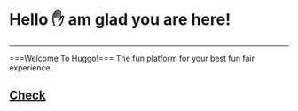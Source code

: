# Hello :hand: am glad you are here! 
------------------------------------
===Welcome To Huggo!===
The fun platform for your best fun fair experience. 

## [Check](https://google.com)




